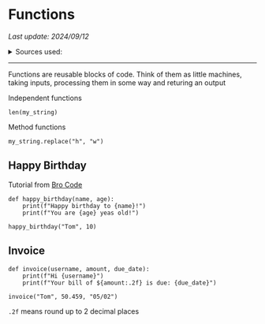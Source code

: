 # Functions

*Last update: 2024/09/12*

<details><summary>Sources used:</summary>
[Bro Code](https://youtu.be/89cGQjB5R4M?si=EIjztJPrvIBNdDoB), [Xah Lee](http://xahlee.info/python/function_def.html), [Makers Academy, Intro-To-Python](https://github.com/makersacademy/intro-to-python/blob/main/011_identity.py)
</details>

<hr>

Functions are reusable blocks of code. Think of them as little machines, taking inputs, processing them in some way and returing an output

Independent functions

    len(my_string)

Method functions

    my_string.replace("h", "w")



## Happy Birthday

Tutorial from [Bro Code](https://youtu.be/89cGQjB5R4M?si=EIjztJPrvIBNdDoB)

	def happy_birthday(name, age):
		print(f"Happy birthday to {name}!")
		print(f"You are {age} yeas old!")

	happy_birthday("Tom", 10)

## Invoice

	def invoice(username, amount, due_date):
		print(f"Hi {username}")
		print(f"Your bill of ${amount:.2f} is due: {due_date}")

	invoice("Tom", 50.459, "05/02")

`.2f` means round up to 2 decimal places
